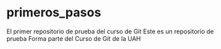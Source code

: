 # primeros_pasos
El primer repositorio de prueba del curso de Git
Este es un repositorio de prueba
Forma parte del Curso de Git de la UAH
